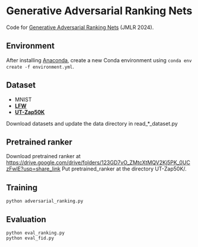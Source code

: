 # Generative Adversarial Ranking Nets

Code for [Generative Adversarial Ranking Nets]() (JMLR 2024). 

## Environment
After installing [Anaconda](https://www.anaconda.com/), create a new Conda environment using `conda env create -f environment.yml`.

## Dataset
- MNIST
- **[LFW](https://vis-www.cs.umass.edu/lfw/)**
- **[UT-Zap50K](https://vision.cs.utexas.edu/projects/finegrained/utzap50k/)**  

Download datasets and update the data directory in read_*_dataset.py

## Pretrained ranker
Download pretrained ranker at https://drive.google.com/drive/folders/123GD7vO_ZMtcXtMQV2Kj5PK_0UCzFwlE?usp=share_link
Put pretrained_ranker at the directory UT-Zap50K/.

## Training
`python adversarial_ranking.py`

## Evaluation
`python eval_ranking.py`  
`python eval_fid.py`
